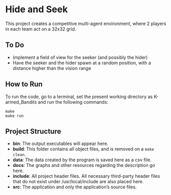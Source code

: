 # Hide and Seek
This project creates a competitive multi-agent environment, where 2 players in each team act on a 32x32 grid.

## To Do
* Implement a field of view for the seeker (and possibly the hider)
* Have the seeker and the hider spawn at a random position, with a distance higher than the vision range

## How to Run
To run the code, go to a terminal, set the present working directory as K-armed_Bandits and run the following commands:

```
make
make run
```

## Project Structure
* __bin__: The output executables will appear here.
* __build__: This folder contains all object files, and is removed on a `make clean`.
* __data__: The data created by the program is saved here as a csv file.
* __docs__: The graphs and other resources regarding the description go here.
* __include__: All project header files. All necessary third-party header files that do not exist under /usr/local/include are also placed here.
* __src__: The application and only the application’s source files.
